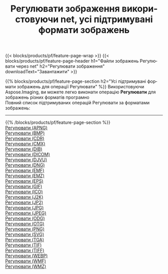 ﻿---
title: Регулювати зображення використовуючи net, усі підтримувані формати зображень 
weight: 3920
url: /uk/net/adjust 
lang: uk
langdirlevel: 2
locales: zh-hans,ja,it,ru,de,es,fr,nl,id,lt,pl,pt,vi,tr,ko,zh-hant,ar,hi,th,sv,cs,uk,he
description: Використовуючи Aspose.Imaging, ви можете легко Регулювати зображення використовуючи  net
---

{{< blocks/products/pf/feature-page-wrap >}}
{{< blocks/products/pf/feature-page-header h1="Файли зображень Регулювати через net" h2="Регулювати зображення" downloadText="Завантажити" >}}


{{% blocks/products/pf/feature-page-section  h2="Усі підтримувані формати зображень для операції Регулювати" %}}
Використовуючи Aspose.Imaging, ви можете легко виконати операцiю **Регулювати** для  зображень різних форматів програмно
<br/>
Повний список підтримуваних операцій Регулювати за форматами зображень:
<hr/>
{{% /blocks/products/pf/feature-page-section %}}
<div class="container-fluid productfamilypage bg-gray">
    <div class="convertypes bg-gray agp-content section">
        <div class="container">
		<div class="row other-converters">
		    <div class='col-md-2 other-converter remove-lp remove-rp'><a href="/imaging/uk/net/adjust/apng" >Регулювати (APNG)</a></div><div class='col-md-2 other-converter remove-lp remove-rp'><a href="/imaging/uk/net/adjust/bmp" >Регулювати (BMP)</a></div><div class='col-md-2 other-converter remove-lp remove-rp'><a href="/imaging/uk/net/adjust/cdr" >Регулювати (CDR)</a></div><div class='col-md-2 other-converter remove-lp remove-rp'><a href="/imaging/uk/net/adjust/cmx" >Регулювати (CMX)</a></div><div class='col-md-2 other-converter remove-lp remove-rp'><a href="/imaging/uk/net/adjust/dib" >Регулювати (DIB)</a></div><div class='col-md-2 other-converter remove-lp remove-rp'><a href="/imaging/uk/net/adjust/dicom" >Регулювати (DICOM)</a></div><div class='col-md-2 other-converter remove-lp remove-rp'><a href="/imaging/uk/net/adjust/djvu" >Регулювати (DJVU)</a></div><div class='col-md-2 other-converter remove-lp remove-rp'><a href="/imaging/uk/net/adjust/dng" >Регулювати (DNG)</a></div><div class='col-md-2 other-converter remove-lp remove-rp'><a href="/imaging/uk/net/adjust/emf" >Регулювати (EMF)</a></div><div class='col-md-2 other-converter remove-lp remove-rp'><a href="/imaging/uk/net/adjust/emz" >Регулювати (EMZ)</a></div><div class='col-md-2 other-converter remove-lp remove-rp'><a href="/imaging/uk/net/adjust/eps" >Регулювати (EPS)</a></div><div class='col-md-2 other-converter remove-lp remove-rp'><a href="/imaging/uk/net/adjust/gif" >Регулювати (GIF)</a></div><div class='col-md-2 other-converter remove-lp remove-rp'><a href="/imaging/uk/net/adjust/ico" >Регулювати (ICO)</a></div><div class='col-md-2 other-converter remove-lp remove-rp'><a href="/imaging/uk/net/adjust/j2k" >Регулювати (J2K)</a></div><div class='col-md-2 other-converter remove-lp remove-rp'><a href="/imaging/uk/net/adjust/jp2" >Регулювати (JP2)</a></div><div class='col-md-2 other-converter remove-lp remove-rp'><a href="/imaging/uk/net/adjust/jpg" >Регулювати (JPG)</a></div><div class='col-md-2 other-converter remove-lp remove-rp'><a href="/imaging/uk/net/adjust/jpeg" >Регулювати (JPEG)</a></div><div class='col-md-2 other-converter remove-lp remove-rp'><a href="/imaging/uk/net/adjust/odg" >Регулювати (ODG)</a></div><div class='col-md-2 other-converter remove-lp remove-rp'><a href="/imaging/uk/net/adjust/otg" >Регулювати (OTG)</a></div><div class='col-md-2 other-converter remove-lp remove-rp'><a href="/imaging/uk/net/adjust/png" >Регулювати (PNG)</a></div><div class='col-md-2 other-converter remove-lp remove-rp'><a href="/imaging/uk/net/adjust/svg" >Регулювати (SVG)</a></div><div class='col-md-2 other-converter remove-lp remove-rp'><a href="/imaging/uk/net/adjust/tga" >Регулювати (TGA)</a></div><div class='col-md-2 other-converter remove-lp remove-rp'><a href="/imaging/uk/net/adjust/tif" >Регулювати (TIF)</a></div><div class='col-md-2 other-converter remove-lp remove-rp'><a href="/imaging/uk/net/adjust/tiff" >Регулювати (TIFF)</a></div><div class='col-md-2 other-converter remove-lp remove-rp'><a href="/imaging/uk/net/adjust/webp" >Регулювати (WEBP)</a></div><div class='col-md-2 other-converter remove-lp remove-rp'><a href="/imaging/uk/net/adjust/wmf" >Регулювати (WMF)</a></div><div class='col-md-2 other-converter remove-lp remove-rp'><a href="/imaging/uk/net/adjust/wmz" >Регулювати (WMZ)</a></div>
                </div>
        </div>
    </div>
</div>
<br/>


